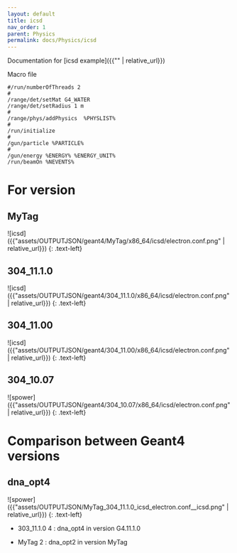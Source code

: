```yaml
---
layout: default
title: icsd
nav_order: 1
parent: Physics
permalink: docs/Physics/icsd
---
```

Documentation for [icsd example]({{"" | relative_url}}) 

Macro file
```
#/run/numberOfThreads 2
#
/range/det/setMat G4_WATER
/range/det/setRadius 1 m
#
/range/phys/addPhysics  %PHYSLIST%
#
/run/initialize
#
/gun/particle %PARTICLE%
#
/gun/energy %ENERGY% %ENERGY_UNIT%
/run/beamOn %NEVENTS%
```
# For version

## MyTag

![icsd]({{"assets/OUTPUTJSON/geant4/MyTag/x86_64/icsd/electron.conf.png" | relative_url}})
{: .text-left}

## 304_11.1.0
![icsd]({{"assets/OUTPUTJSON/geant4/304_11.1.0/x86_64/icsd/electron.conf.png" | relative_url}})
{: .text-left}

## 304_11.00
![icsd]({{"assets/OUTPUTJSON/geant4/304_11.00/x86_64/icsd/electron.conf.png" | relative_url}})
{: .text-left}

## 304_10.07
![spower]({{"assets/OUTPUTJSON/geant4/304_10.07/x86_64/icsd/electron.conf.png" | relative_url}})
{: .text-left}

# Comparison between Geant4 versions
## dna_opt4

![spower]({{"assets/OUTPUTJSON/MyTag_304_11.1.0_icsd_electron.conf__icsd.png" | relative_url}})
{: .text-left}

- 303_11.1.0 4 : dna_opt4 in version G4.11.1.0

- MyTag 2 : dna_opt2 in version MyTag
